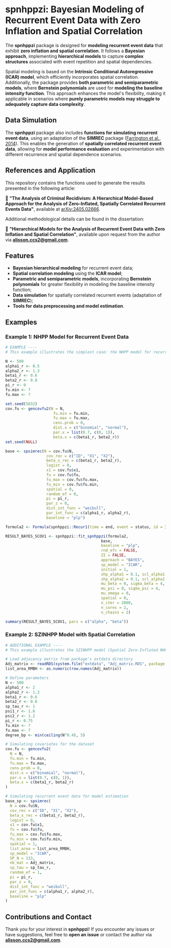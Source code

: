 # **spnhppzi: Bayesian Modeling of Recurrent Event Data with Zero Inflation and Spatial Correlation**

The **spnhppzi** package is designed for **modeling recurrent event data** that exhibit **zero inflation and spatial correlation**. It follows a **Bayesian approach**, implementing **hierarchical models** to capture **complex structures** associated with event repetition and spatial dependencies.

Spatial modeling is based on the **Intrinsic Conditional Autoregressive (ICAR) model**, which efficiently incorporates spatial correlation. Additionally, the package provides **both parametric and semiparametric models**, where **Bernstein polynomials** are used for **modeling the baseline intensity function**. This approach enhances the model's flexibility, making it applicable in scenarios where **purely parametric models may struggle to adequately capture data complexity**.

## **Data Simulation**

The **spnhppzi** package also includes **functions for simulating recurrent event data**, using an adaptation of the **SIMREC** package ([Farrington et al., 2014](https://cran.r-project.org/web/packages/simrec/vignettes/simrec-vignette.html)). This enables the generation of **spatially correlated recurrent event data**, allowing for **model performance evaluation** and experimentation with different recurrence and spatial dependence scenarios.

## **References and Application**

This repository contains the functions used to generate the results presented in the following article:

📄 **"The Analysis of Criminal Recidivism: A Hierarchical Model-Based Approach for the Analysis of Zero-Inflated, Spatially Correlated Recurrent Events Data"**, available at [arXiv:2405.02666](https://arxiv.org/abs/2405.02666).

Additional methodological details can be found in the dissertation:

📖 **"Hierarchical Models for the Analysis of Recurrent Event Data with Zero Inflation and Spatial Correlation"**, available upon request from the author via **alisson.ccs2@gmail.com**.

## **Features**

- **Bayesian hierarchical modeling** for recurrent event data;
- **Spatial correlation modeling** using the **ICAR model**;
- **Parametric and semiparametric models**, incorporating **Bernstein polynomials** for greater flexibility in modeling the baseline intensity function;
- **Data simulation** for spatially correlated recurrent events (adaptation of **SIMREC**);
- **Tools for data preprocessing and model estimation**.

## **Examples**

### **Example 1: NHPP Model for Recurrent Event Data**
```r
# EXAMPLE ----
# This example illustrates the simplest case: the NHPP model for recurrent event data

N <- 500
alpha1_r <- 0.5
alpha2_r <- 1.3
beta1_r <- 0.6
beta2_r <- 0.8
pi_r <- 0
fu.min <- 7
fu.max <- 7

set.seed(5832)
cov.fu <- gencovfu2(N = N,
                     fu.min = fu.min,
                     fu.max = fu.max,
                     cens.prob = 0,
                     dist.x = c("binomial", "normal"),
                     par.x = list(0.7, c(0, 1)),
                     beta.x = c(beta1_r, beta2_r))
set.seed(NULL)

base <- spsimrec(N = cov.fu$N,
                  cov_rec = c("ID", "X1", "X2"),
                  beta_x_rec = c(beta1_r, beta2_r),
                  logist = 0,
                  x1 = cov.fu$x1,
                  fu = cov.fu$fu,
                  fu_max = cov.fu$fu.max,
                  fu_min = cov.fu$fu.min,
                  spatial = 0,
                  random_ef = 0,
                  pi = pi_r,
                  par_z = 0,
                  dist_int_func = "weibull",
                  par_int_func = c(alpha1_r, alpha2_r),
                  baseline = "plp")

formula2 <- Formula(spnhppzi::Recur1(time = end, event = status, id = ID, SP_ID = NULL, IndRec = IndRec) ~ X1 + X2 | -1)

RESULT_BAYES_SCOV1 <- spnhppzi::fit_spnhppzi(formula2,
                                          base,
                                          baseline = "plp",
                                          rnd_efc = FALSE,
                                          ZI = FALSE,
                                          approach = "BAYES",
                                          sp_model = "ICAR",
                                          initial = 1,
                                          shp_alpha1 = 0.1, scl_alpha1 = 0.1,
                                          shp_alpha2 = 0.1, scl_alpha2 = 0.1,
                                          mu_beta = 0, sigma_beta = 4,
                                          mu_psi = 0, sigma_psi = 4,
                                          mu_omega = 0,
                                          spatial = 0,
                                          n_iter = 2000,
                                          n_cores = 2,
                                          n_chains = 2)

summary(RESULT_BAYES_SCOV1, pars = c("alpha", "beta"))
```

### **Example 2: SZINHPP Model with Spatial Correlation**
```r
# ADDITIONAL EXAMPLE ----
# This example illustrates the SZINHPP model (Spatial Zero-Inflated NHPP) with spatial correlation

# Load adjacency matrix from package's extdata directory
Adj_matrix <- readRDS(system.file("extdata", "Adj_matrix.RDS", package = "spnhppzi"))
list_area_RMBH <- as.numeric(row.names(Adj_matrix))

# Define parameters
N <- 500
alpha1_r <- 2
alpha2_r <- 1.3
beta1_r <- 0.6
beta2_r <- 0.8
sp_tau_r <- 1
psi1_r <- 1.6
psi2_r <- 1.2
pi_r <- 0.75
fu.min <- 7
fu.max <- 7
degree_bp <- min(ceiling(N^0.4), 5)

# Simulating covariates for the dataset
cov.fu <- gencovfu2(
  N = N,
  fu.min = fu.min,
  fu.max = fu.max,
  cens.prob = 0,
  dist.x = c("binomial", "normal"),
  par.x = list(0.7, c(0, 1)),
  beta.x = c(beta1_r, beta2_r)
)

# Simulating recurrent event data for model estimation
base_sp <- spsimrec(
  N = cov.fu$N,
  cov_rec = c("ID", "X1", "X2"),
  beta_x_rec = c(beta1_r, beta2_r),
  logist = 0,
  x1 = cov.fu$x1,
  fu = cov.fu$fu,
  fu_max = cov.fu$fu.max,
  fu_min = cov.fu$fu.min,
  spatial = 1,
  list_area = list_area_RMBH,
  sp_model = "ICAR",
  SP_N = 133,
  nb_mat = Adj_matrix,
  sp_tau = sp_tau_r,
  random_ef = 1,
  pi = pi_r,
  par_z = 0,
  dist_int_func = "weibull",
  par_int_func = c(alpha1_r, alpha2_r),
  baseline = "plp"
)
```

## **Contributions and Contact**

Thank you for your interest in **spnhppzi**! If you encounter any issues or have suggestions, feel free to **open an issue** or contact the author via **alisson.ccs2@gmail.com**.



